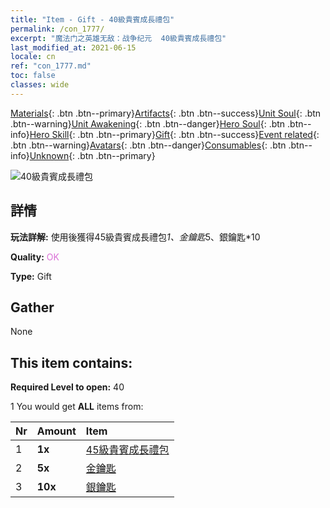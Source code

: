 ```yaml
---
title: "Item - Gift - 40級貴賓成長禮包"
permalink: /con_1777/
excerpt: "魔法门之英雄无敌：战争纪元  40級貴賓成長禮包"
last_modified_at: 2021-06-15
locale: cn
ref: "con_1777.md"
toc: false
classes: wide
---
```

 [Materials](/ItemsCN/){: .btn .btn--primary}[Artifacts](/ItemsCN/Artifacts/){: .btn .btn--success}[Unit Soul](/ItemsCN/UnitSoul/){: .btn .btn--warning}[Unit Awakening](/ItemsCN/UnitAwakening/){: .btn .btn--danger}[Hero Soul](/ItemsCN/HeroSoul/){: .btn .btn--info}[Hero Skill](/ItemsCN/HeroSkill/){: .btn .btn--primary}[Gift](/ItemsCN/Gift/){: .btn .btn--success}[Event related](/ItemsCN/Events/){: .btn .btn--warning}[Avatars](/ItemsCN/Avatars/){: .btn .btn--danger}[Consumables](/ItemsCN/Consumables/){: .btn .btn--info}[Unknown](/ItemsCN/Unknown/){: .btn .btn--primary}

 ![40級貴賓成長禮包](/images/t/i_907220.png)

## 詳情
 **玩法詳解:** 使用後獲得45級貴賓成長禮包*1、金鑰匙*5、銀鑰匙*10

 **Quality:** <span style="color: #DA70D6">OK</span>

 **Type:** Gift

## Gather

  None

## This item contains:

 **Required Level to open:** 40

 1 You would get **ALL** items  from:

  | Nr | Amount |     Item    |
  |:---|:-------|:------------|
  | 1 |  **1x** | [45級貴賓成長禮包](/cn/Items/con_1778/) |  | 
  | 2 |  **5x** | [金鑰匙](/cn/Items/con_783/) |  | 
  | 3 |  **10x** | [銀鑰匙](/cn/Items/con_693/) |  | 
